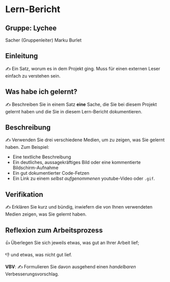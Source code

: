 # Lern-Bericht

## Gruppe: Lychee

Sacher (Gruppenleiter)
Marku
Burlet

## Einleitung

✍️ Ein Satz, worum es in dem Projekt ging. Muss für einen externen Leser einfach zu verstehen sein.

## Was habe ich gelernt?

✍️ Beschreiben Sie in einem Satz **eine** Sache, die Sie bei diesem Projekt gelernt haben und die Sie in diesem Lern-Bericht dokumentieren.

## Beschreibung

✍️ Verwenden Sie drei verschiedene Medien, um zu zeigen, was Sie gelernt haben. Zum Beispiel:

- Eine textliche Beschreibung
- Ein deutliches, aussagekräftiges Bild oder eine kommentierte Bildschirm-Aufnahme
- Ein gut dokumentierter Code-Fetzen
- Ein Link zu einem _selbst aufgenommenen_ youtube-Video oder `.gif`.

## Verifikation

✍️ Erklären Sie kurz und bündig, inwiefern die von Ihnen verwendeten Medien zeigen, was Sie gelernt haben.

## Reflexion zum Arbeitsprozess

👍 Überlegen Sie sich jeweils etwas, was gut an Ihrer Arbeit lief;

👎 und etwas, was nicht gut lief.

**VBV**: ✍️ Formulieren Sie davon ausgehend einen _handelbaren_ Verbesserungsvorschlag.
